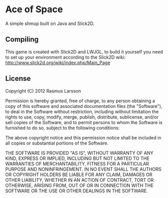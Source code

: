 # Ace of Space

A simple shmup built on Java and Slick2D.


## Compiling

This game is created with Slick2D and LWJGL, to build it yourself you need to
set up your environment according to the Slick2D wiki:
http://www.slick2d.org/wiki/index.php/Main_Page


## License

Copyright (C) 2012 Rasmus Larsson

Permission is hereby granted, free of charge, to any person obtaining a copy of
this software and associated documentation files (the "Software"), to deal in
the Software without restriction, including without limitation the rights to
use, copy, modify, merge, publish, distribute, sublicense, and/or sell copies of
the Software, and to permit persons to whom the Software is furnished to do so,
subject to the following conditions:

The above copyright notice and this permission notice shall be included in all
copies or substantial portions of the Software.

THE SOFTWARE IS PROVIDED "AS IS", WITHOUT WARRANTY OF ANY KIND, EXPRESS OR
IMPLIED, INCLUDING BUT NOT LIMITED TO THE WARRANTIES OF MERCHANTABILITY, FITNESS
FOR A PARTICULAR PURPOSE AND NONINFRINGEMENT. IN NO EVENT SHALL THE AUTHORS OR
COPYRIGHT HOLDERS BE LIABLE FOR ANY CLAIM, DAMAGES OR OTHER LIABILITY, WHETHER
IN AN ACTION OF CONTRACT, TORT OR OTHERWISE, ARISING FROM, OUT OF OR IN
CONNECTION WITH THE SOFTWARE OR THE USE OR OTHER DEALINGS IN THE SOFTWARE.
